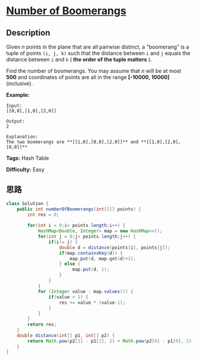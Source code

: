 # [Number of Boomerangs][title]

## Description

Given _n_ points in the plane that are all pairwise distinct, a "boomerang" is
a tuple of points `(i, j, k)` such that the distance between `i` and `j`
equals the distance between `i` and `k` ( **the order of the tuple matters**
).

Find the number of boomerangs. You may assume that _n_ will be at most **500**
and coordinates of points are all in the range **[-10000, 10000]**
(inclusive).

**Example:**  
            Input:    [[0,0],[1,0],[2,0]]        Output:    2        Explanation:    The two boomerangs are **[[1,0],[0,0],[2,0]]** and **[[1,0],[2,0],[0,0]]**    


**Tags:** Hash Table

**Difficulty:** Easy

## 思路

``` java
class Solution {
    public int numberOfBoomerangs(int[][] points) {
        int res = 0; 
        
        for(int i = 0;i< points.length;i++) {
            HashMap<Double, Integer> map = new HashMap<>();
            for(int j = 0;j< points.length;j++) {
                if(i!= j) {
                    double d = distance(points[i], points[j]);
                    if(map.containsKey(d)) {
                        map.put(d, map.get(d)+1);
                    } else {
                         map.put(d, 1);
                    }
                }
            }
            for (Integer value : map.values()) { 
                if(value > 1) {
                    res += value * (value-1);
                }
            }
        }
        return res;
    }
    double distance(int[] p1, int[] p2) {
        return Math.pow(p2[1] - p1[1], 2) + Math.pow(p2[0] - p1[0], 2);
    }
}
```

[title]: https://leetcode.com/problems/number-of-boomerangs
